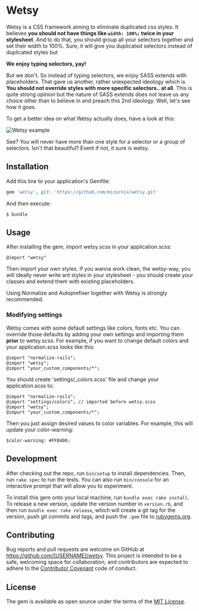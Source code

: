# Wetsy

Wetsy is a CSS framework aiming to eliminate duplicated css styles. It believes **you should not have things like `width: 100%;` twice in your stylesheet**. And to do that, you should group all your selectors together and set their width to 100%. Sure, it will give you duplicated selectors instead of duplicated styles but

**We enjoy typing selectors, yay!**

But we don't. So instead of typing selectors, we enjoy SASS extends with placeholders. That gave us another, rather unexpected ideology which is **You should not override styles with more specific selectors.. at all**. This is quite strong opinion but the nature of SASS extends does not leave us any choice other than to believe in and preach this 2nd ideology. Well, let's see how it goes.

To get a better idea on what Wetsy actually does, have a look at this:

![Wetsy example](https://i.snag.gy/iQOkh2.jpg)

See? You will never have more than one style for a selector or a group of selectors. Isn't that beautiful? Event if not, it sure is wetsy.

## Installation

Add this line to your application's Gemfile:

```ruby
gem 'wetsy', git: 'https://github.com/mizurnix/wetsy.git'
```

And then execute:

    $ bundle


## Usage

After installing the gem, import wetsy.scss in your application.scss:

    @import "wetsy"
        
Then import your own styles. If you wanna work clean, the wetsy-way, you will ideally never write ant styles in your stylesheet - you should create your classes and extend them with existing placeholders.

Using Normalize and Autoprefixer together with Wetsy is strongly recommended.

### Modifying settings

Wetsy comes with some default settings like colors, fonts etc. You can override those defaults by adding your own settings and importing them **prior** to wetsy.scss. For example, if you want to change default colors and your application.scss looks like this:

    @import "normalize-rails";
    @import "wetsy";
    @import "your_custom_components/*";
    
You should create 'settings/_colors.scss' file and change your application.scss to:

    @import "normalize-rails";
    @import "settings/colors"; // imported before wetsy.scss
    @import "wetsy";
    @import "your_custom_components/*";
    
Then you just assign desired values to color variables. For example, this will update your color-warning:

    $color-warning: #FFB400;

## Development

After checking out the repo, run `bin/setup` to install dependencies. Then, run `rake spec` to run the tests. You can also run `bin/console` for an interactive prompt that will allow you to experiment.

To install this gem onto your local machine, run `bundle exec rake install`. To release a new version, update the version number in `version.rb`, and then run `bundle exec rake release`, which will create a git tag for the version, push git commits and tags, and push the `.gem` file to [rubygems.org](https://rubygems.org).

## Contributing

Bug reports and pull requests are welcome on GitHub at https://github.com/[USERNAME]/wetsy. This project is intended to be a safe, welcoming space for collaboration, and contributors are expected to adhere to the [Contributor Covenant](http://contributor-covenant.org) code of conduct.


## License

The gem is available as open source under the terms of the [MIT License](http://opensource.org/licenses/MIT).

